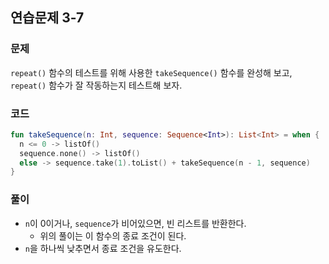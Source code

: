 ## 연습문제 3-7

### 문제

`repeat()` 함수의 테스트를 위해 사용한 `takeSequence()` 함수를 완성해 보고, `repeat()` 함수가 잘 작동하는지 테스트해 보자.

### 코드

```kotlin
fun takeSequence(n: Int, sequence: Sequence<Int>): List<Int> = when {
  n <= 0 -> listOf()
  sequence.none() -> listOf()
  else -> sequence.take(1).toList() + takeSequence(n - 1, sequence)
}
```

### 풀이

- `n`이 0이거나, `sequence`가 비어있으면, 빈 리스트를 반환한다.
  - 위의 풀이는 이 함수의 종료 조건이 된다.
- `n`을 하나씩 낮추면서 종료 조건을 유도한다.
